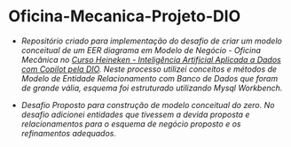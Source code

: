 # Oficina-Mecanica-Projeto-DIO

* *Repositório criado para implementação do desafio de criar um modelo conceitual de um EER diagrama em Modelo de Negócio - Oficina Mecânica no [Curso Heineken - Inteligência Artificial Aplicada a Dados com Copilot pela DIO](https://web.dio.me/track/502225f7-8b50-41f7-86bf-67e8f3c1ed78). Neste processo utilizei conceitos e métodos de Modelo de Entidade Relacionamento com Banco de Dados que foram de grande vália, esquema foi estruturado utilizando Mysql Workbench.*

* *Desafio Proposto para construção de modelo conceitual do zero. No desafio adicionei entidades que tivessem a devida proposta e relacionamentos para o esquema de negócio proposto e os refinamentos adequados.*